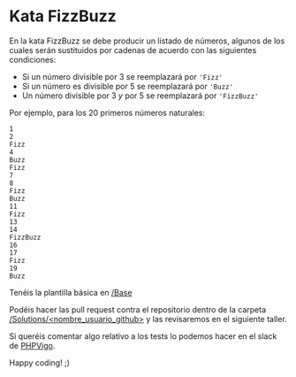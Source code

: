 # Kata FizzBuzz 

En la kata FizzBuzz se debe producir un listado de números, algunos de los cuales serán sustituidos por cadenas de acuerdo con las siguientes condiciones:

- Si un número divisible por 3 se reemplazará por ``'Fizz'``
- Si un número es divisible por 5 se reemplazará por ``'Buzz'``
- Un número divisible por 3 *y* por 5 se reemplazará por ``'FizzBuzz'``


Por ejemplo, para los 20 primeros números naturales:

    1
    2
    Fizz
    4
    Buzz
    Fizz
    7
    8
    Fizz
    Buzz
    11
    Fizz
    13
    14
    FizzBuzz
    16
    17
    Fizz
    19
    Buzz
 
Tenéis la plantilla básica en [/Base](https://github.com/phpvigo/taller-testing-i/tree/master/FizzBuzz/Base)

Podéis hacer las pull request contra el repositorio dentro de la carpeta [/Solutions/<nombre_usuario_github>](https://github.com/phpvigo/taller-testing-i/tree/master/FizzBuzz/Solutions) y las revisaremos en el siguiente taller.

Si queréis comentar algo relativo a los tests lo podemos hacer en el slack de [PHPVigo](https://phpvigo.com).

Happy coding! ;)